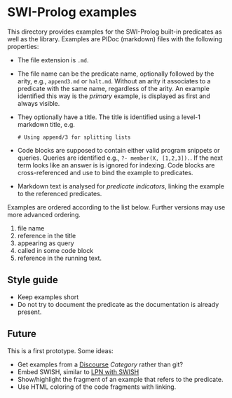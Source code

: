 # SWI-Prolog examples

This directory provides examples for the SWI-Prolog built-in predicates
as well as the library. Examples are PlDoc (markdown) files with the
following properties:

  - The file extension is `.md`.

  - The file name can be the predicate name, optionally followed by
    the arity, e.g., `append3.md` or `halt.md`.  Without an arity
    it associates to a predicate with the same name, regardless of
    the arity.  An example identified this way is the _primary_
    example, is displayed as first and always visible.

  - They optionally have a title.  The title is identified using
    a level-1 markdown title, e.g.

    ```
    # Using append/3 for splitting lists
    ```

  - Code blocks are supposed to contain either valid program snippets
    or queries.  Queries are identified e.g., ``?- member(X, [1,2,3]).``.
    If the next term looks like an answer is is ignored for indexing.
    Code blocks are cross-referenced and use to bind the example to
    predicates.

  - Markdown text is analysed for _predicate indicators_, linking the
    example to the referenced predicates.

Examples are ordered according to the list below. Further versions may
use more advanced ordering.

  1. file name
  2. reference in the title
  3. appearing as query
  4. called in some code block
  5. reference in the running text.

## Style guide

  - Keep examples short
  - Do not try to document the predicate as the documentation is already
    present.

## Future

This is a first prototype.  Some ideas:

  - Get examples from a [Discourse](https://swi-prolog.discourse.group/)
    _Category_ rather than git?
  - Embed SWISH, similar to [LPN with SWISH](https://lpn.swi-prolog.org)
  - Show/highlight the fragment of an example that refers to the predicate.
  - Use HTML coloring of the code fragments with linking.

